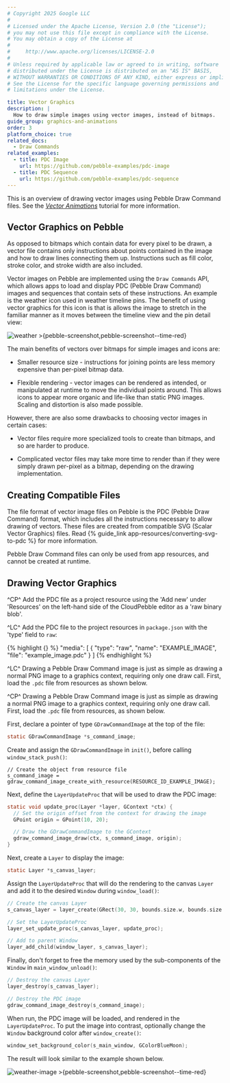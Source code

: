 ```yaml
---
# Copyright 2025 Google LLC
#
# Licensed under the Apache License, Version 2.0 (the "License");
# you may not use this file except in compliance with the License.
# You may obtain a copy of the License at
#
#     http://www.apache.org/licenses/LICENSE-2.0
#
# Unless required by applicable law or agreed to in writing, software
# distributed under the License is distributed on an "AS IS" BASIS,
# WITHOUT WARRANTIES OR CONDITIONS OF ANY KIND, either express or implied.
# See the License for the specific language governing permissions and
# limitations under the License.

title: Vector Graphics
description: |
  How to draw simple images using vector images, instead of bitmaps.
guide_group: graphics-and-animations
order: 3
platform_choice: true
related_docs:
  - Draw Commands
related_examples:
  - title: PDC Image
    url: https://github.com/pebble-examples/pdc-image
  - title: PDC Sequence
    url: https://github.com/pebble-examples/pdc-sequence
---
```


This is an overview of drawing vector images using Pebble Draw Command files.
See the [*Vector Animations*](/tutorials/advanced/vector-animations) tutorial
for more information.


## Vector Graphics on Pebble

As opposed to bitmaps which contain data for every pixel to be drawn, a vector
file contains only instructions about points contained in the image and how to
draw lines connecting them up. Instructions such as fill color, stroke color,
and stroke width are also included.

Vector images on Pebble are implemented using the ``Draw Commands`` API, which
allows apps to load and display PDC (Pebble Draw Command) images and sequences
that contain sets of these instructions. An example is the weather icon used in
weather timeline pins. The benefit of using vector graphics for this icon is
that is allows the image to stretch in the familiar manner as it moves between
the timeline view and the pin detail view:

![weather >{pebble-screenshot,pebble-screenshot--time-red}](/images/tutorials/advanced/weather.png)

The main benefits of vectors over bitmaps for simple images and icons are:

* Smaller resource size - instructions for joining points are less memory
  expensive than per-pixel bitmap data.

* Flexible rendering - vector images can be rendered as intended, or manipulated
  at runtime to move the individual points around. This allows icons to appear
  more organic and life-like than static PNG images. Scaling and distortion is
  also made possible.

However, there are also some drawbacks to choosing vector images in certain
cases:

* Vector files require more specialized tools to create than bitmaps, and so are
  harder to produce.

* Complicated vector files may take more time to render than if they were simply
  drawn per-pixel as a bitmap, depending on the drawing implementation.


## Creating Compatible Files

The file format of vector image files on Pebble is the PDC (Pebble Draw Command)
format, which includes all the instructions necessary to allow drawing of
vectors. These files are created from compatible SVG (Scalar Vector Graphics)
files. Read {% guide_link app-resources/converting-svg-to-pdc %} for more
information.

<div class="alert alert--fg-white alert--bg-dark-red">
Pebble Draw Command files can only be used from app resources, and cannot be
created at runtime.
</div>


## Drawing Vector Graphics

^CP^ Add the PDC file as a project resource using the 'Add new' under
'Resources' on the left-hand side of the CloudPebble editor as a 'raw binary
blob'.

^LC^ Add the PDC file to the project resources in `package.json` with the
'type' field to `raw`:

<div class="platform-specific" data-sdk-platform="local">
{% highlight {} %}
"media": [
  {
    "type": "raw",
    "name": "EXAMPLE_IMAGE",
    "file": "example_image.pdc"
  }
]
{% endhighlight %}
</div>

^LC^ Drawing a Pebble Draw Command image is just as simple as drawing a normal
PNG image to a graphics context, requiring only one draw call. First, load the
`.pdc` file from resources as shown below.

^CP^ Drawing a Pebble Draw Command image is just as simple as drawing a normal
PNG image to a graphics context, requiring only one draw call. First, load the
`.pdc` file from resources, as shown below.

First, declare a pointer of type ``GDrawCommandImage`` at the top of the file:

```c
static GDrawCommandImage *s_command_image;
```

Create and assign the ``GDrawCommandImage`` in `init()`, before calling
`window_stack_push()`:

```nc|c
// Create the object from resource file
s_command_image = gdraw_command_image_create_with_resource(RESOURCE_ID_EXAMPLE_IMAGE);
```

Next, define the ``LayerUpdateProc`` that will be used to draw the PDC image:

```c
static void update_proc(Layer *layer, GContext *ctx) {
  // Set the origin offset from the context for drawing the image
  GPoint origin = GPoint(10, 20);

  // Draw the GDrawCommandImage to the GContext
  gdraw_command_image_draw(ctx, s_command_image, origin);
}
```

Next, create a ``Layer`` to display the image:

```c
static Layer *s_canvas_layer;
```

Assign the ``LayerUpdateProc`` that will do the rendering to the canvas
``Layer`` and add it to the desired ``Window`` during `window_load()`:

```c
// Create the canvas Layer
s_canvas_layer = layer_create(GRect(30, 30, bounds.size.w, bounds.size.h));

// Set the LayerUpdateProc
layer_set_update_proc(s_canvas_layer, update_proc);

// Add to parent Window
layer_add_child(window_layer, s_canvas_layer);
```

Finally, don't forget to free the memory used by the sub-components of the
``Window`` in `main_window_unload()`:

```c
// Destroy the canvas Layer
layer_destroy(s_canvas_layer);

// Destroy the PDC image
gdraw_command_image_destroy(s_command_image);
```

When run, the PDC image will be loaded, and rendered in the ``LayerUpdateProc``.
To put the image into contrast, optionally change the ``Window`` background
color after `window_create()`:

```c
window_set_background_color(s_main_window, GColorBlueMoon);
```

The result will look similar to the example shown below.

![weather-image >{pebble-screenshot,pebble-screenshot--time-red}](/images/tutorials/advanced/weather-image.png)
